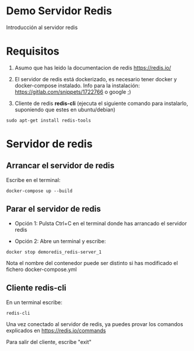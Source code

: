 # Demo Servidor Redis

Introducción al servidor redis

# Requisitos

1. Asumo que has leido la documentacion de redis https://redis.io/

2. El servidor de redis está dockerizado, es necesario tener docker y docker-compose instalado. Info para la instalación: https://gitlab.com/snippets/1722766 o google ;)

3. Cliente de redis **redis-cli** (ejecuta el siguiente comando para instalarlo, suponiendo que estes en ubuntu/debian)
```
sudo apt-get install redis-tools
```

# Servidor de redis

## Arrancar el servidor de redis

Escribe en el terminal:
```
docker-compose up --build
```

## Parar el servidor de redis

* Opción 1: Pulsta Ctrl+C en el terminal donde has arrancado el servidor redis

* Opción 2: Abre un terminal y escribe: 
```
docker stop demoredis_redis-server_1
```
Nota el nombre del contenedor puede ser distinto si has modificado el fichero docker-compose.yml

## Cliente **redis-cli**

En un terminal escribe:
```
redis-cli
```
Una vez conectado al servidor de redis, ya puedes provar los comandos explicados en https://redis.io/commands

Para salir del cliente, escribe "exit"

